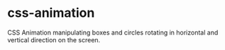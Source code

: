 # css-animation
CSS Animation manipulating boxes and circles rotating in horizontal and vertical direction on the screen.
